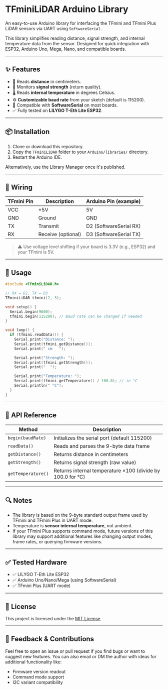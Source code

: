# TFminiLiDAR Arduino Library

An easy-to-use Arduino library for interfacing the TFmini and TFmini Plus LiDAR sensors via UART using `SoftwareSerial`.

This library simplifies reading distance, signal strength, and internal temperature data from the sensor. Designed for quick integration with ESP32, Arduino Uno, Mega, Nano, and compatible boards.

---

## ✨ Features

- 📏 Reads **distance** in centimeters.
- 📶 Monitors **signal strength** (return quality).
- 🌡️ Reads **internal temperature** in degrees Celsius.
- ⚙️ **Customizable baud rate** from your sketch (default is 115200).
- 🚀 Compatible with **SoftwareSerial** on most boards.
- ✅ Fully tested on **LILYGO T-Eth Lite ESP32**.

---

## 📦 Installation

1. Clone or download this repository.
2. Copy the `TFminiLiDAR` folder to your `Arduino/libraries/` directory.
3. Restart the Arduino IDE.

Alternatively, use the Library Manager once it's published.

---

## 🔌 Wiring

| TFmini Pin | Description      | Arduino Pin (example) |
|------------|------------------|------------------------|
| VCC        | +5V              | 5V                    |
| GND        | Ground           | GND                   |
| TX         | Transmit         | D2 (SoftwareSerial RX)|
| RX         | Receive (optional) | D3 (SoftwareSerial TX)|

> ⚠️ Use voltage level shifting if your board is 3.3V (e.g., ESP32) and your TFmini is 5V.

---

## 🚀 Usage

```cpp
#include <TFminiLiDAR.h>

// RX = D2, TX = D3
TFminiLiDAR tfmini(2, 3);

void setup() {
  Serial.begin(9600);
  tfmini.begin(115200); // Baud rate can be changed if needed
}

void loop() {
  if (tfmini.readData()) {
    Serial.print("Distance: ");
    Serial.print(tfmini.getDistance());
    Serial.print(" cm	");

    Serial.print("Strength: ");
    Serial.print(tfmini.getStrength());
    Serial.print("	");

    Serial.print("Temperature: ");
    Serial.print(tfmini.getTemperature() / 100.0); // in °C
    Serial.println(" °C");
  }
}
```

---

## 📘 API Reference

| Method                   | Description                                  |
|--------------------------|----------------------------------------------|
| `begin(baudRate)`        | Initializes the serial port (default 115200) |
| `readData()`             | Reads and parses the 9-byte data frame       |
| `getDistance()`          | Returns distance in centimeters              |
| `getStrength()`          | Returns signal strength (raw value)          |
| `getTemperature()`       | Returns internal temperature ×100 (divide by 100.0 for °C) |

---

## 🔍 Notes

- The library is based on the 9-byte standard output frame used by TFmini and TFmini Plus in UART mode.
- Temperature is **sensor internal temperature**, not ambient.
- If your TFmini Plus supports command mode, future versions of this library may support additional features like changing output modes, frame rates, or querying firmware versions.

---

## ✅ Tested Hardware

- ✅ LILYGO T-Eth Lite ESP32
- ✅ Arduino Uno/Nano/Mega (using SoftwareSerial)
- ✅ TFmini Plus (UART mode)

---

## 📄 License

This project is licensed under the [MIT License](LICENSE).

---

## 💬 Feedback & Contributions

Feel free to open an issue or pull request if you find bugs or want to suggest new features. You can also email or DM the author with ideas for additional functionality like:
- Firmware version readout
- Command mode support
- I2C variant compatibility
